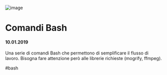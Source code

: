 ![image](https://github.com/KeremTurkyilmaz/TypeMismatchSketches/blob/master/Comandi%20Bash/image/ComandiBash.png)

# Comandi Bash

#### 10.01.2019

Una serie di comandi Bash che permettono di semplificare il flusso di lavoro. Bisogna fare attenzione però alle librerie richieste (mogrify, ffmpeg).

\#bash
